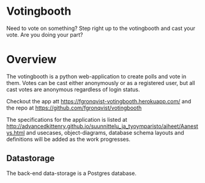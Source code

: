 # Votingbooth
Need to vote on something? Step right up to the votingbooth and cast your vote. Are you doing your part?

# Overview

The votingbooth is a python web-application to create polls and vote in them. Votes can be cast either anonymously or as a registered user, but all cast votes are anonymous regardless of login status.

Checkout the app att <https://fgronqvist-votingbooth.herokuapp.com/> and the repo at <https://github.com/fgronqvist/votingbooth>

The specifications for the application is listed at <http://advancedkittenry.github.io/suunnittelu_ja_tyoymparisto/aiheet/Aanestys.html> and usecases, object-diagrams, database schema layouts and definitions will be added as the work progresses.

## Datastorage

The back-end data-storage is a Postgres database.


